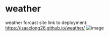 # weather
weather forcast site
link to deployment: https://isaaclong26.github.io/weather/
![image](https://user-images.githubusercontent.com/54558961/134251402-5a10c77f-6755-4b32-bc68-c1d310db9c9a.png)

